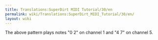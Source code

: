 ```yaml
---
title: Translations:SuperDirt MIDI Tutorial/30/en
permalink: wiki/Translations:SuperDirt_MIDI_Tutorial/30/en/
layout: wiki
---
```


The above pattern plays notes "0 2" on channel 1 and "4 7" on channel 5.
